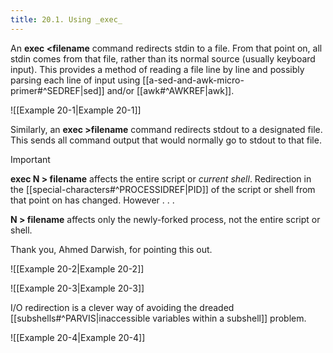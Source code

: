 ```yaml
---
title: 20.1. Using _exec_
---
```



An **exec <filename** command redirects stdin to a file. From that point on, all stdin comes from that file, rather than its normal source (usually keyboard input). This provides a method of reading a file line by line and possibly parsing each line of input using [[a-sed-and-awk-micro-primer#^SEDREF|sed]] and/or [[awk#^AWKREF|awk]].

![[Example 20-1|Example 20-1]]

Similarly, an **exec >filename** command redirects stdout to a designated file. This sends all command output that would normally go to stdout to that file.

> [!important]
> **exec N > filename** affects the entire script or _current shell_. Redirection in the [[special-characters#^PROCESSIDREF|PID]] of the script or shell from that point on has changed. However . . .
>
> **N > filename** affects only the newly-forked process, not the entire script or shell.
>
> Thank you, Ahmed Darwish, for pointing this out.

![[Example 20-2|Example 20-2]]

![[Example 20-3|Example 20-3]]

I/O redirection is a clever way of avoiding the dreaded [[subshells#^PARVIS|inaccessible variables within a subshell]] problem.

![[Example 20-4|Example 20-4]]
